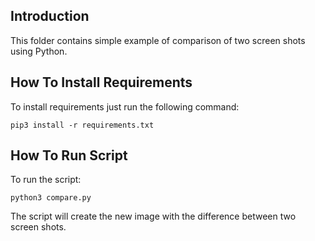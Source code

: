 Introduction
------------

This folder contains simple example of comparison of two screen shots
using Python.

How To Install Requirements
---------------------------

To install requirements just run the following command:

    pip3 install -r requirements.txt


How To Run Script
-----------------

To run the script:

    python3 compare.py
    
The script will create the new image with the difference between two screen shots.
